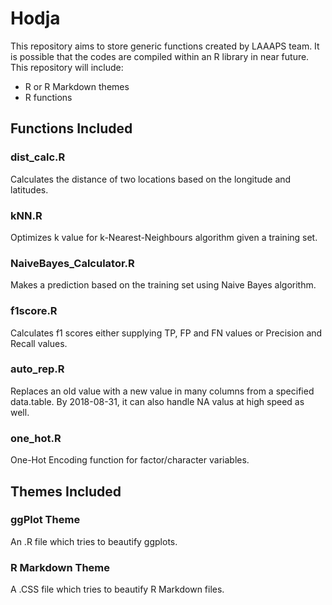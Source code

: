 # Hodja

This repository aims to store generic functions created by LAAAPS team. It is possible that the codes are compiled within an R library in near future. This repository will include:

* R or R Markdown themes
* R functions

## Functions Included

### dist_calc.R

Calculates the distance of two locations based on the longitude and latitudes.

### kNN.R

Optimizes k value for k-Nearest-Neighbours algorithm given a training set.

### NaiveBayes_Calculator.R

Makes a prediction based on the training set using Naive Bayes algorithm.

### f1score.R

Calculates f1 scores either supplying TP, FP and FN values or Precision and Recall values.

### auto_rep.R

Replaces an old value with a new value in many columns from a specified data.table. 
By 2018-08-31, it can also handle NA valus at high speed as well.

### one_hot.R

One-Hot Encoding function for factor/character variables.

## Themes Included

### ggPlot Theme

An .R file which tries to beautify ggplots.

### R Markdown Theme

A .CSS file which tries to beautify R Markdown files.